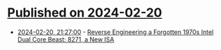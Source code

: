 # [Published on 2024-02-20](index.md)

* [2024-02-20, 21:27:00](https://soylentnews.org/article.pl?sid=24/02/18/1849239&from=rss) - [Reverse Engineering a Forgotten 1970s Intel Dual Core Beast: 8271, a New ISA](https://soylentnews.org/article.pl?sid=24/02/18/1849239&from=rss)
